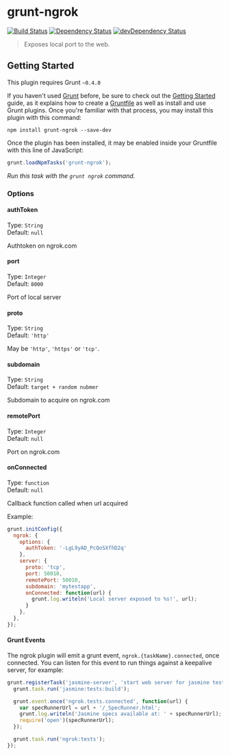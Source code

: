 # grunt-ngrok
[![Build Status](https://travis-ci.org/bazilio91/grunt-ngrok.svg)](https://travis-ci.org/bazilio91/grunt-ngrok)
[![Dependency Status](https://david-dm.org/bazilio91/grunt-ngrok.svg)](https://david-dm.org/bazilio91/grunt-ngrok)
[![devDependency Status](https://david-dm.org/bazilio91/grunt-ngrok/dev-status.svg)](https://david-dm.org/bazilio91/grunt-ngrok#info=devDependencies)

> Exposes local port to the web.

## Getting Started
This plugin requires Grunt `~0.4.0`

If you haven't used [Grunt](http://gruntjs.com/) before, be sure to check out the [Getting Started](http://gruntjs.com/getting-started) guide, as it explains how to create a [Gruntfile](http://gruntjs.com/sample-gruntfile) as well as install and use Grunt plugins. Once you're familiar with that process, you may install this plugin with this command:

```shell
npm install grunt-ngrok --save-dev
```

Once the plugin has been installed, it may be enabled inside your Gruntfile with this line of JavaScript:

```js
grunt.loadNpmTasks('grunt-ngrok');
```

_Run this task with the `grunt ngrok` command._


### Options

#### authToken
Type: `String`  
Default: `null`

Authtoken on ngrok.com

#### port
Type: `Integer`  
Default: `8000`

Port of local server

#### proto
Type: `String`  
Default: `'http'`

May be `'http'`, `'https'` or `'tcp'`.

#### subdomain
Type: `String`  
Default: `target + random nubmer`

Subdomain to acquire on ngrok.com 

#### remotePort
Type: `Integer`  
Default: `null`

Port on ngrok.com

#### onConnected
Type: `function`  
Default: `null`

Callback function called when url acquired

Example:
```js
grunt.initConfig({
  ngrok: {
    options: {
      authToken: '-LgL9yAD_PcQoSXfhD2q'
    },
    server: {
      proto: 'tcp',
      port: 50010,
      remotePort: 50010,
      subdomain: 'mytestapp',
      onConnected: function(url) {
        grunt.log.writeln('Local server exposed to %s!', url);
      }
    },
  },
});
```

#### Grunt Events
The ngrok plugin will emit a grunt event, `ngrok.{taskName}.connected`, once connected.
You can listen for this event to run things against a keepalive server, for example:

```javascript
grunt.registerTask('jasmine-server', 'start web server for jasmine tests in browser', function() {
  grunt.task.run('jasmine:tests:build');

  grunt.event.once('ngrok.tests.connected', function(url) {
    var specRunnerUrl = url + '/_SpecRunner.html';
    grunt.log.writeln('Jasmine specs available at: ' + specRunnerUrl);
    require('open')(specRunnerUrl);
  });

  grunt.task.run('ngrok:tests');
});
```




